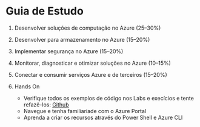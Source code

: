 # Guia de Estudo

1. Desenvolver soluções de computação no Azure (25–30%)

2. Desenvolver para armazenamento no Azure (15–20%)

3. Implementar segurança no Azure (15–20%)

4. Monitorar, diagnosticar e otimizar soluções no Azure (10–15%)

5. Conectar e consumir serviços Azure e de terceiros (15–20%)

6. Hands On

   - Verifique todos os exemplos de código nos Labs e execícios e tente refazê-los: [Github](https://github.com/MicrosoftLearning/AZ-204-DevelopingSolutionsforMicrosoftAzure)
   - Navegue e tenha familiariade com o Azure Portal
   - Aprenda a criar os recursos através do Power Shell e Azure CLI
